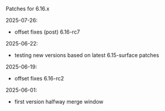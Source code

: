 Patches for 6.16.x

2025-07-26:
- offset fixes (post) 6.16-rc7

2025-06-22:
- testing new versions based on latest 6.15-surface patches

2025-06-19:
- offset fixes 6.16-rc2

2025-06-01:
- first version halfway merge window
